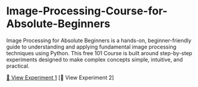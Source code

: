 # Image-Processing-Course-for-Absolute-Beginners
Image Processing for Absolute Beginners is a hands-on, beginner-friendly guide to understanding and applying fundamental image processing techniques using Python. This free 101 Course is built around step-by-step experiments designed to make complex concepts simple, intuitive, and practical.

[📓 View Experiment 1](./Experiment_1/Image_Processing_Experiment_1.ipynb)
[📓 View Experiment 2]

